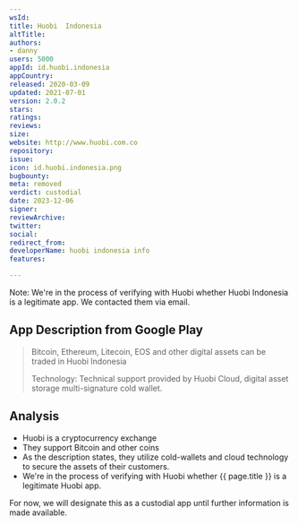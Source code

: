 ```yaml
---
wsId: 
title: Huobi  Indonesia
altTitle: 
authors:
- danny
users: 5000
appId: id.huobi.indonesia
appCountry: 
released: 2020-03-09
updated: 2021-07-01
version: 2.0.2
stars: 
ratings: 
reviews: 
size: 
website: http://www.huobi.com.co
repository: 
issue: 
icon: id.huobi.indonesia.png
bugbounty: 
meta: removed
verdict: custodial
date: 2023-12-06
signer: 
reviewArchive: 
twitter: 
social: 
redirect_from: 
developerName: huobi indonesia info
features: 

---
```


Note: We're in the process of verifying with Huobi whether Huobi Indonesia is a legitimate app. We contacted them via email.

## App Description from Google Play 

> Bitcoin, Ethereum, Litecoin, EOS and other digital assets can be traded in Huobi Indonesia
>
> Technology: Technical support provided by Huobi Cloud, digital asset storage multi-signature cold wallet.

## Analysis 

- Huobi is a cryptocurrency exchange
- They support Bitcoin and other coins 
- As the description states, they utilize cold-wallets and cloud technology to secure the assets of their customers. 
- We're in the process of verifying with Huobi whether {{ page.title }} is a legitimate Huobi app. 

For now, we will designate this as a custodial app until further information is made available.